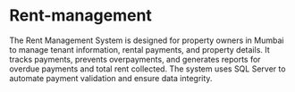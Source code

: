 # Rent-management
The Rent Management System is designed for property owners in Mumbai to manage tenant information, rental payments, and property details. It tracks payments, prevents overpayments, and generates reports for overdue payments and total rent collected. The system uses SQL Server to automate payment validation and ensure data integrity.
